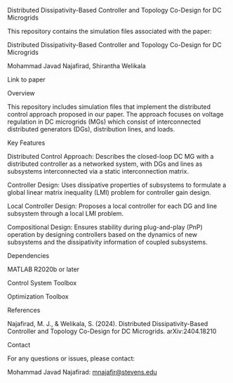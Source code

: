 Distributed Dissipativity-Based Controller and Topology Co-Design for DC Microgrids

This repository contains the simulation files associated with the paper:

Distributed Dissipativity-Based Controller and Topology Co-Design for DC Microgrids

Mohammad Javad Najafirad, Shirantha Welikala

Link to paper

Overview

This repository includes simulation files that implement the distributed control approach proposed in our paper. The approach focuses on voltage regulation in DC microgrids (MGs) which consist of interconnected distributed generators (DGs), distribution lines, and loads.

Key Features

Distributed Control Approach: Describes the closed-loop DC MG with a distributed controller as a networked system, with DGs and lines as subsystems interconnected via a static interconnection matrix.

Controller Design: Uses dissipative properties of subsystems to formulate a global linear matrix inequality (LMI) problem for controller gain design.

Local Controller Design: Proposes a local controller for each DG and line subsystem through a local LMI problem.

Compositional Design: Ensures stability during plug-and-play (PnP) operation by designing controllers based on the dynamics of new subsystems and the dissipativity information of coupled subsystems.


Dependencies

MATLAB R2020b or later

Control System Toolbox

Optimization Toolbox

References

Najafirad, M. J., & Welikala, S. (2024). Distributed Dissipativity-Based Controller and Topology Co-Design for DC Microgrids. arXiv:2404.18210

Contact

For any questions or issues, please contact:

Mohammad Javad Najafirad: mnajafir@stevens.edu

